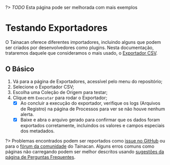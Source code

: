 ?> _TODO_ Esta página pode ser melhorada com mais exemplos

# Testando Exportadores

O Tainacan oferece diferentes importadores, incluindo alguns que podem ser criados por desenvolvedores como plugins. Nesta documentação, trataremos daquele que consideramos o mais usado, o [Exportador CSV](/pt-br/exporters.md).

## O Básico

1. Vá para a página de Exportadores, acessível pelo menu do repositório;
2. Selecione o Exportador CSV;
3. Escolha uma Coleção de Origem para testar;
4. Clique em `Executar` para rodar o Exportador;
   - [x] Ao concluir a execução do exportador, verifique os logs (Arquivos de Registro) na página de Processos para ver se não houve nenhum alerta.
   - [x] Baixe e abra o arquivo gerado para confirmar que os dados foram exportados corretamente, incluindos os valores e campos especiais dos metadados.

?> Problemas encontrados podem ser reportados como [issue no GitHub](https://github.com/tainacan/tainacan/issues ":ignore") ou para o [fórum da comunidade](https://tainacan.discourse.group ":ignore") do Tainacan. Alguns erros comuns como páginas não carregando podem ser melhor descritos usando [sugestões da página de Perguntas Frequentes](/pt-br/faq#acho-que-encontrei-um-erro-como-devo-proceder).
